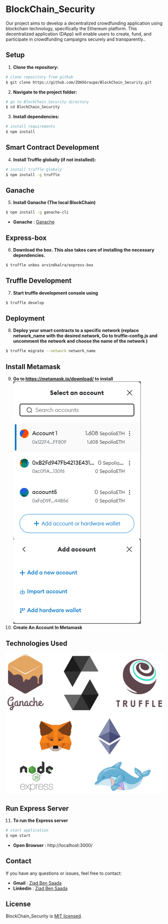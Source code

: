 # BlockChain_Security

Our project aims to develop a decentralized crowdfunding application using blockchain technology, specifically the Ethereum platform. This decentralized application (DApp) will enable users to create, fund, and participate in crowdfunding campaigns securely and transparently..

## Setup

1. **Clone the repository:**

```bash
# clone repository from github
$ git clone https://github.com/ZOHSGroupe/BlockChain_Security.git
```

2. **Navigate to the project folder:**
```bash
# go to BlockChain_Security directory
$ cd BlockChain_Security
```

3. **Install dependencies:**
```bash
# install requirements 
$ npm install
```

## Smart Contract Development
4. **Install Truffle globally (if not installed):**
```bash
# install truffle globaly 
$ npm install -g truffle
```
## Ganache
5. **Install Ganache (The local BlockChain)**
```bash
$ npm install -g ganache-cli
```
- **Ganache** : [Ganache]( https://trufflesuite.com/ganache)
## Express-box
6. **Download the box. This also takes care of installing the necessary dependencies.**
```bash
$ truffle unbox arvindkalra/express-box
```
      

## Truffle Development
7. **Start truffle development console using**
```bash
$ truffle develop
```
## Deployment
8. **Deploy your smart contracts to a specific network (replace network_name with the desired network, Go to truffle-config.js and uncomment the network and choose the name of the network )**
```bash
$ truffle migrate --network network_name
```
## Install Metamask
9. **Go to https://metamask.io/download/ to install**
![Adding An Account In Metamask1](https://github.com/ZOHSGroupe/BlockChain_Security/blob/master/imgs/Adding%20An%20Account%20In%20Metamask1.png)
![Adding An Account In Metamask2](https://github.com/ZOHSGroupe/BlockChain_Security/blob/master/imgs/Adding%20An%20Account%20In%20Metamask2.png)
11. **Create An Account In Metamask**

## Technologies Used
![TechnologiesUsed](https://github.com/ZOHSGroupe/BlockChain_Security/blob/master/imgs/TechnologiesUsed.png)
## Run Express Server
11. **To run the Express server**
```bash
# start application
$ npm start
```
- **Open Browser** : http://localhost:3000/
   
## Contact
If you have any questions or issues, feel free to contact:

- **Gmail** : [Ziad Ben Saada](ziad.bensaada7@gmail.com)
- **Linkedin** : [Ziad Ben Saada](https://www.linkedin.com/in/ziad-ben-saada-850219226/)


## License

BlockChain_Security is [MIT licensed](LICENSE).
